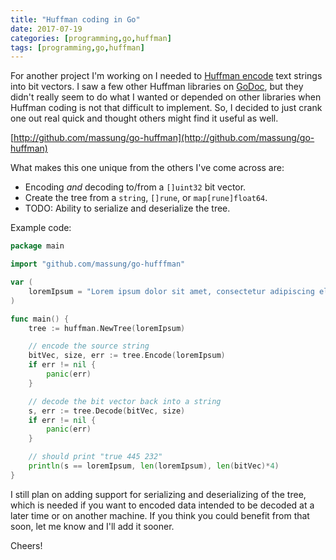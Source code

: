```yaml
---
title: "Huffman coding in Go"
date: 2017-07-19
categories: [programming,go,huffman]
tags: [programming,go,huffman]
---
```

For another project I'm working on I needed to [Huffman encode][1] text strings into bit vectors. I saw a few other Huffman libraries on [GoDoc][2], but they didn't really seem to do what I wanted or depended on other libraries when Huffman coding is not that difficult to implement. So, I decided to just crank one out real quick and thought others might find it useful as well.

[http://github.com/massung/go-huffman](http://github.com/massung/go-huffman)

What makes this one unique from the others I've come across are:

* Encoding *and* decoding to/from a `[]uint32` bit vector.
* Create the tree from a `string`, `[]rune`, or `map[rune]float64`.
* TODO: Ability to serialize and deserialize the tree.

Example code:

```go
package main

import "github.com/massung/go-hufffman"

var (
    loremIpsum = "Lorem ipsum dolor sit amet, consectetur adipiscing elit, sed do eiusmod tempor incididunt ut labore et dolore magna aliqua. Ut enim ad minim veniam, quis nostrud exercitation ullamco laboris nisi ut aliquip ex ea commodo consequat. Duis aute irure dolor in reprehenderit in voluptate velit esse cillum dolore eu fugiat nulla pariatur. Excepteur sint occaecat cupidatat non proident, sunt in culpa qui officia deserunt mollit anim id est laborum."
)

func main() {
    tree := huffman.NewTree(loremIpsum)

    // encode the source string
    bitVec, size, err := tree.Encode(loremIpsum)
    if err != nil {
        panic(err)
    }

    // decode the bit vector back into a string
    s, err := tree.Decode(bitVec, size)
    if err != nil {
        panic(err)
    }

    // should print "true 445 232"
    println(s == loremIpsum, len(loremIpsum), len(bitVec)*4)
}
```

I still plan on adding support for serializing and deserializing of the tree, which is needed if you want to encoded data intended to be decoded at a later time or on another machine. If you think you could benefit from that soon, let me know and I'll add it sooner.

Cheers!

[1]: https://en.wikipedia.org/wiki/Huffman_coding
[2]: https://godoc.org/?q=huffman